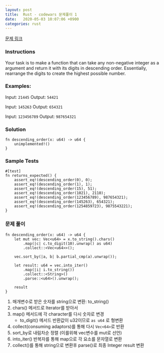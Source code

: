 ```yaml
---
layout: post
title:  Rust - codewars 문제풀이 1
date:   2020-05-03 10:07:06 +0900
categories: rust
---
```

[문제 링크](https://www.codewars.com/kata/5467e4d82edf8bbf40000155/train/rust)

### Instructions
Your task is to make a function that can take any non-negative integer as a argument and return it with its digits in descending order. Essentially, rearrange the digits to create the highest possible number.

### Examples:
Input: `21445` Output: `54421`

Input: `145263` Output: `654321`

Input: `123456789` Output: `987654321`


### Solution
```
fn descending_order(x: u64) -> u64 {
    unimplemented!()
}
```

### Sample Tests
```
#[test]
fn returns_expected() {
    assert_eq!(descending_order(0), 0);
    assert_eq!(descending_order(1), 1);
    assert_eq!(descending_order(15), 51);
    assert_eq!(descending_order(1021), 2110);
    assert_eq!(descending_order(123456789), 987654321);
    assert_eq!(descending_order(145263), 654321);
    assert_eq!(descending_order(1254859723), 9875543221);
}
```

### 문제 풀이
```
fn descending_order(x: u64) -> u64 {
    let mut vec: Vec<u64> = x.to_string().chars()
        .map(|c| c.to_digit(10).unwrap() as u64)
        .collect::<Vec<u64>>();

    vec.sort_by(|a, b| b.partial_cmp(a).unwrap());

    let result: u64 = vec.into_iter()
        .map(|i| i.to_string())
        .collect::<String>()
        .parse::<u64>().unwrap();

    result
}
```

1. 매개변수로 받은 숫자를 string으로 변환: to_string()
2. chars() 메서드로 Iterator를 받아서 
3. map() 메서드에 각 character를 다시 숫자로 변경
	- to_digit() 메서드 반환값이 u32이므로 `as u64` 로 형변환
4. collect(consuming adaptors)를 통해 다시 `Vec<64>`로 반환
5. sort_by로 내림차순 정렬 (이를위해 vec변수를 mut로 선언)
6. into_iter() 반복자를 통해 map으로 각 요소를 문자열로 변환
7. collect()를 통해 string으로 변환후 parse()로 최종 Integer result 변환
